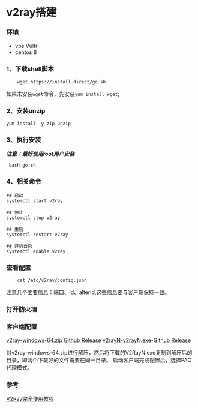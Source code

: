 # v2ray搭建

### 环境
+ vps Vultr
+ centos 8



### 1、下载shell脚本
```shell
    wget https://install.direct/go.sh
```
如果未安装`wget`命令，先安装`yum install wget`;

### 2、安装unzip

```shell
yum install -y zip unzip
```

### 3、执行安装

***注意：最好使用root用户安装***
```shell
 bash go.sh
```

### 4、相关命令

```shell
## 启动
systemctl start v2ray

## 停止
systemctl stop v2ray

## 重启
systemctl restart v2ray

## 开机自启
systemctl enable v2ray
```

### 查看配置
```shell
    cat /etc/v2ray/config.json
```

注意几个主要信息：端口、id、alterId,这些信息要与客户端保持一致。

### 打开防火墙


### 客户端配置

[v2ray-windows-64.zip Github Release](https://github.com/v2ray/v2ray-core/releases)
[v2rayN-v2rayN.exe-Github Release](https://github.com/2dust/v2rayN/releases)

对v2ray-windows-64.zip进行解压，然后将下载的V2RayN.exe复制到解压后的目录，即两个下载好的文件需要在同一目录。
启动客户端完成配置后，选择PAC代理模式。


### 参考
[V2Ray完全使用教程](https://zshttp.com/1310.html)


